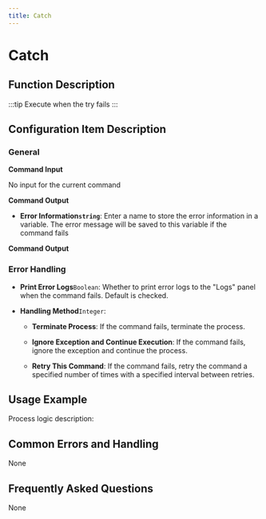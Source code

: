 ```yaml
---
title: Catch
---
```


# Catch

## Function Description

:::tip 
Execute when the try fails
:::

## Configuration Item Description

### General

**Command Input**

No input for the current command


**Command Output**

- **Error Information`string`**: Enter a name to store the error information in a variable. The error message will be saved to this variable if the command fails


**Command Output**

### Error Handling

- **Print Error Logs**`Boolean`: Whether to print error logs to the "Logs" panel when the command fails. Default is checked. 

- **Handling Method**`Integer`:

    - **Terminate Process**: If the command fails, terminate the process.

    - **Ignore Exception and Continue Execution**: If the command fails, ignore the exception and continue the process.

    - **Retry This Command**: If the command fails, retry the command a specified number of times with a specified interval between retries.

## Usage Example

Process logic description:

## Common Errors and Handling

None

## Frequently Asked Questions

None

